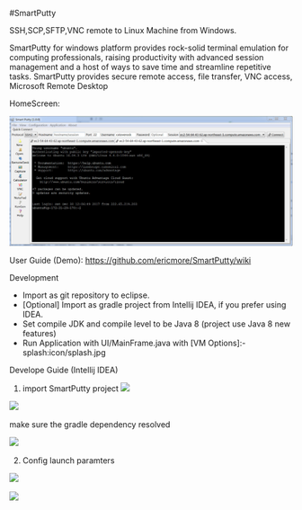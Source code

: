 #SmartPutty
<p>
SSH,SCP,SFTP,VNC remote to Linux Machine from Windows.


SmartPutty for windows platform provides rock-solid terminal emulation for computing professionals, raising productivity with advanced session management and a host of ways to save time and streamline repetitive tasks. SmartPutty provides secure remote access, file transfer, VNC access, Microsoft Remote Desktop
</p>
HomeScreen:

![](https://github.com/ericmore/SmartPutty/blob/dev/doc/image/homescreen.jpg)

User Guide (Demo):
https://github.com/ericmore/SmartPutty/wiki

Development

* Import as git repository to eclipse.
* [Optional] Import as gradle project from Intellij IDEA, if you prefer using IDEA.
* Set compile JDK and compile level to be Java 8 (project use Java 8 new features)
* Run Application with UI/MainFrame.java with [VM Options]:-splash:icon/splash.jpg


Develope Guide (Intellij IDEA)

1. import SmartPutty project
![](https://github.com/ericmore/SmartPutty/blob/dev/doc/image/1.jpg)

![](https://github.com/ericmore/SmartPutty/blob/dev/doc/image/3.jpg)

make sure the gradle dependency resolved

![](https://github.com/ericmore/SmartPutty/blob/dev/doc/image/5.jpg)

2. Config launch paramters

![](https://github.com/ericmore/SmartPutty/blob/dev/doc/image/4.jpg)

![](https://github.com/ericmore/SmartPutty/blob/dev/doc/image/2.jpg)



